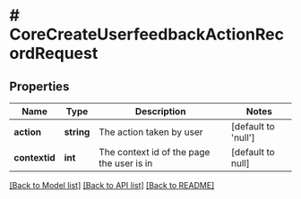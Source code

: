 # # CoreCreateUserfeedbackActionRecordRequest

## Properties

Name | Type | Description | Notes
------------ | ------------- | ------------- | -------------
**action** | **string** | The action taken by user | [default to 'null']
**contextid** | **int** | The context id of the page the user is in | [default to null]

[[Back to Model list]](../../README.md#models) [[Back to API list]](../../README.md#endpoints) [[Back to README]](../../README.md)
